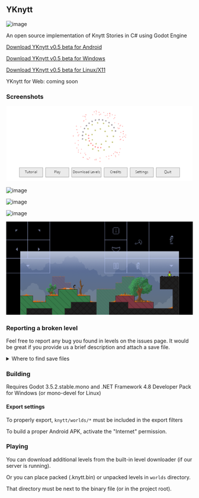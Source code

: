## YKnytt

![image](screenshots/cover.png)

An open source implementation of Knytt Stories in C# using Godot Engine

[Download YKnytt v0.5 beta for Android](https://github.com/youkaicountry/yknytt/releases/download/0.5.0/YKnytt.apk)

[Download YKnytt v0.5 beta for Windows](https://github.com/youkaicountry/yknytt/releases/download/0.5.0/YKnytt_v0.5.0_win.zip)

[Download YKnytt v0.5 beta for Linux/X11](https://github.com/youkaicountry/yknytt/releases/download/0.5.0/YKnytt_v0.5.0_linux.zip)

YKnytt for Web: coming soon

### Screenshots

![image](screenshots/screen6.png)

![image](screenshots/screen5.png)

![image](screenshots/screen3.png)

![image](screenshots/screen4.png)

![image](screenshots/screen7.png)

### Reporting a broken level

Feel free to report any bug you found in levels on the issues page. It would be great if you provide us a brief description and attach a save file.

<details>
<summary>Where to find save files</summary>

On Windows: `Users/[User]/AppData/Roaming/Godot/app_userdata/YKnytt/Saves/`

On Linux: `~/.local/share/godot/app_userdata/YKnytt/Saves/`

On mobiles: open the console by pressing [down] + [info] + [jump] simultaneously, and type `save copy`. You will get a save file in your clipboard.
</details>

### Building

Requires Godot 3.5.2.stable.mono and .NET Framework 4.8 Developer Pack for Windows (or mono-devel for Linux)

#### Export settings

To properly export, `knytt/worlds/*` must be included in the export filters

To build a proper Android APK, activate the "Internet" permission.

### Playing

You can download additional levels from the built-in level downloader (if our server is running).

Or you can place packed (.knytt.bin) or unpacked levels in `worlds` directory.

That directory must be next to the binary file (or in the project root).
